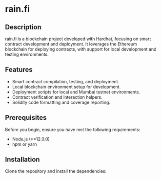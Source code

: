 # rain.fi

## Description

rain.fi is a blockchain project developed with Hardhat, focusing on smart contract development and deployment. It leverages the Ethereum blockchain for deploying contracts, with support for local development and testing environments.

## Features

- Smart contract compilation, testing, and deployment.
- Local blockchain environment setup for development.
- Deployment scripts for local and Mumbai testnet environments.
- Contract verification and interaction helpers.
- Solidity code formatting and coverage reporting.

## Prerequisites

Before you begin, ensure you have met the following requirements:

- Node.js (>=12.0.0)
- npm or yarn

## Installation

Clone the repository and install the dependencies:

